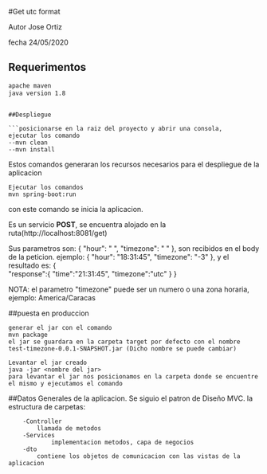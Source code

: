 #Get utc format

Autor Jose Ortiz

fecha 24/05/2020

## Requerimentos

```bash
apache maven
java version 1.8
```

  ```

##Despliegue

```posicionarse en la raiz del proyecto y abrir una consola, 
ejecutar los comando 
--mvn clean
--mvn install
```
Estos comandos generaran los recursos necesarios para el despliegue de la aplicacion

```
Ejecutar los comandos
mvn spring-boot:run
```
con este comando se inicia la aplicacion.

Es un servicio  **POST**, se encuentra alojado en la ruta(http://localhost:8081/get)

Sus parametros son: {
                    "hour": " ",
                    "timezone": " "
                    }, son recibidos en el body de la peticion.
                    ejemplo: 
                     { "hour": "18:31:45", "timezone": "-3" }, y el resultado es: 
                     {  
                     	"response":{
                     		"time":"21:31:45", 
                     		 "timezone":"utc" 
                     	} 
                      } 

NOTA: el parametro "timezone" puede ser un numero o una zona horaria, ejemplo: America/Caracas
                    

##puesta en produccion
```
generar el jar con el comando
mvn package
el jar se guardara en la carpeta target por defecto con el nombre test-timezone-0.0.1-SNAPSHOT.jar (Dicho nombre se puede cambiar)

Levantar el jar creado
java -jar <nombre del jar>
para levantar el jar nos posicionamos en la carpeta donde se encuentre el mismo y ejecutamos el comando
```

##Datos Generales de la aplicacion.
Se siguio el patron de Diseño MVC.
la estructura de carpetas:
```
    -Controller
        llamada de metodos
    -Services
            implementacion metodos, capa de negocios
    -dto
        contiene los objetos de comunicacion con las vistas de la aplicacion
